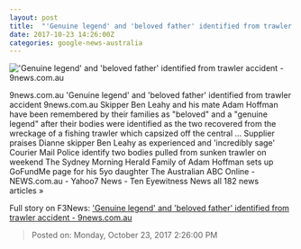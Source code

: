 ```yaml
---
layout: post
title:  "'Genuine legend' and 'beloved father' identified from trawler accident - 9news.com.au"
date: 2017-10-23 14:26:00Z
categories: google-news-australia
---
```


!['Genuine legend' and 'beloved father' identified from trawler accident - 9news.com.au](http://prod.static9.net.au/_/media/2017/10/23/14/40/1023_trawlersocial.jpg)

9news.com.au 'Genuine legend' and 'beloved father' identified from trawler accident 9news.com.au Skipper Ben Leahy and his mate Adam Hoffman have been remembered by their families as "beloved" and a "genuine legend" after their bodies were identified as the two recovered from the wreckage of a fishing trawler which capsized off the central ... Supplier praises Dianne skipper Ben Leahy as experienced and 'incredibly sage' Courier Mail Police identify two bodies pulled from sunken trawler on weekend The Sydney Morning Herald Family of Adam Hoffman sets up GoFundMe page for his 5yo daughter The Australian ABC Online - NEWS.com.au - Yahoo7 News - Ten Eyewitness News all 182 news articles »


Full story on F3News: ['Genuine legend' and 'beloved father' identified from trawler accident - 9news.com.au](http://www.f3nws.com/n/JyJKyH)

> Posted on: Monday, October 23, 2017 2:26:00 PM
